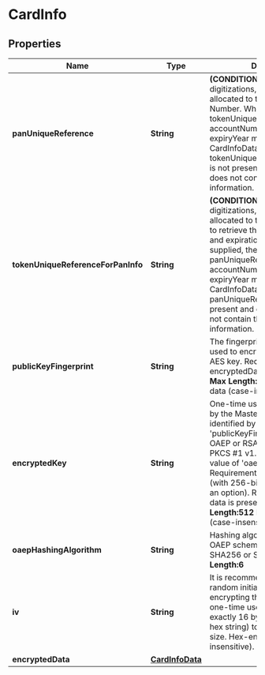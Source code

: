 
# CardInfo

## Properties
Name | Type | Description | Notes
------------ | ------------- | ------------- | -------------
**panUniqueReference** | **String** |  __(CONDITIONAL)__ &lt;br&gt;  For repeat digitizations, the unique reference allocated to the Primary Account Number. When supplied, the tokenUniqueReferenceForPanInfo, accountNumber, expiryMonth and expiryYear must be omitted from CardInfoData.   Only allowed if  tokenUniqueReferenceForPanInfo is not present and encrypted data does not contain the account information. &lt;br&gt; __Max Length:64__  |  [optional]
**tokenUniqueReferenceForPanInfo** | **String** |  __(CONDITIONAL)__&lt;br&gt;  For repeat digitizations, the unique reference allocated to the token will be used to retrieve the account number and expiration date. When supplied, the panUniqueReference, accountNumber, expiryMonth and expiryYear must be omitted from CardInfoData.    Only allowed if panUniqueReference is not present and encrypted data does not contain the account information. &lt;br&gt; __Max Length:64__  |  [optional]
**publicKeyFingerprint** | **String** | The fingerprint of the public key used to encrypt the ephemeral AES key. Required if encryptedData is present.&lt;br&gt;     __Max Length:64__ Hex-encoded data (case-insensitive).  |  [optional]
**encryptedKey** | **String** | One-time use AES key encrypted by the MasterCard public key (as identified by &#39;publicKeyFingerprint&#39;) using the OAEP or RSA Encryption Standard PKCS #1 v1.5  (depending on the value of &#39;oaepHashingAlgorithm&#39;. Requirement is for a 128-bit key (with 256-bit key supported as an option). Required if encrypted data is present. &lt;br&gt;   __Max Length:512__ Hex-encoded data (case-insensitive).\&quot;  |  [optional]
**oaepHashingAlgorithm** | **String** | Hashing algorithm used with the OAEP scheme. Must be either SHA256 or SHA512.     __Max Length:6__  |  [optional]
**iv** | **String** | It is recommended to supply a random initialization vector when encrypting the data using the one-time use AES key. Must be exactly 16 bytes (32 character hex string) to match the block size. Hex-encoded data (case-insensitive).  &lt;br&gt;__Max Length:32__  |  [optional]
**encryptedData** | [**CardInfoData**](CardInfoData.md) |  |  [optional]



